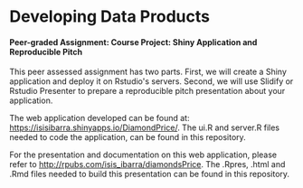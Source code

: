 # Developing Data Products
#### Peer-graded Assignment: Course Project: Shiny Application and Reproducible Pitch

This peer assessed assignment has two parts. First, we will create a Shiny application and deploy it on Rstudio's servers. Second, we will use Slidify or Rstudio Presenter to prepare a reproducible pitch presentation about your application.

The web application developed can be found at: https://isisibarra.shinyapps.io/DiamondPrice/. The ui.R and server.R files needed to code the application, can be found in this repository. 

For the presentation and documentation on this web application, please refer to http://rpubs.com/isis_ibarra/diamondsPrice.  The .Rpres, .html and .Rmd files needed to build this presentation can be found in this repository. 
